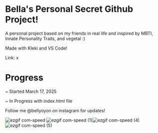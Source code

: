 # Bella's Personal Secret Github Project!
A personal project based on my friends in real life and inspired by MBTI, Innate Personality Traits, and vegetal :)

Made with Kleki and VS Code!


Link: x


# Progress
~ Started March 17, 2025
 
~ In Progress with index.html file


Follow me @bellyoyon on instagram for updates!


![ezgif com-speed](https://github.com/user-attachments/assets/d959b3bd-aaba-4080-a35f-5f4f457e829a) ![ezgif com-speed (1)](https://github.com/user-attachments/assets/c281b8f4-3194-4780-9800-17bce370401e)![ezgif com-speed (4)](https://github.com/user-attachments/assets/5cac2850-1dd8-4ce9-882c-71681b66ef4e)![ezgif com-speed (5)](https://github.com/user-attachments/assets/3358d7b9-1219-45d9-90dc-10d79b49f246)







